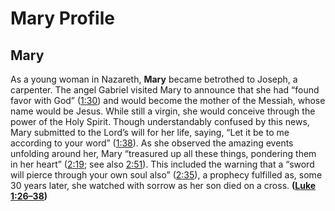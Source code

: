 # Mary Profile

## Mary

As a young woman in Nazareth, **Mary** became betrothed to Joseph, a carpenter. The angel Gabriel visited Mary to announce that she had “found favor with God” ([1:30](https://www.esv.org/Luke+1%3A30/)) and would become the mother of the Messiah, whose name would be Jesus. While still a virgin, she would conceive through the power of the Holy Spirit. Though understandably confused by this news, Mary submitted to the Lord’s will for her life, saying, “Let it be to me according to your word” ([1:38](https://www.esv.org/Luke+1%3A38/)). As she observed the amazing events unfolding around her, Mary “treasured up all these things, pondering them in her heart” ([2:19](https://www.esv.org/Luke+2%3A19/); see also [2:51](https://www.esv.org/Luke+2%3A51/)). This included the warning that a “sword will pierce through your own soul also” ([2:35](https://www.esv.org/Luke+2%3A35/)), a prophecy fulfilled as, some 30 years later, she watched with sorrow as her son died on a cross. **([Luke 1:26–38](https://www.esv.org/Luke+1%3A26%E2%80%9338/))**

